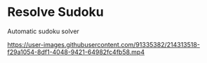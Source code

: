 # Resolve Sudoku
 Automatic sudoku solver



https://user-images.githubusercontent.com/91335382/214313518-f29a1054-8df1-4048-9421-64982fc4fb58.mp4

